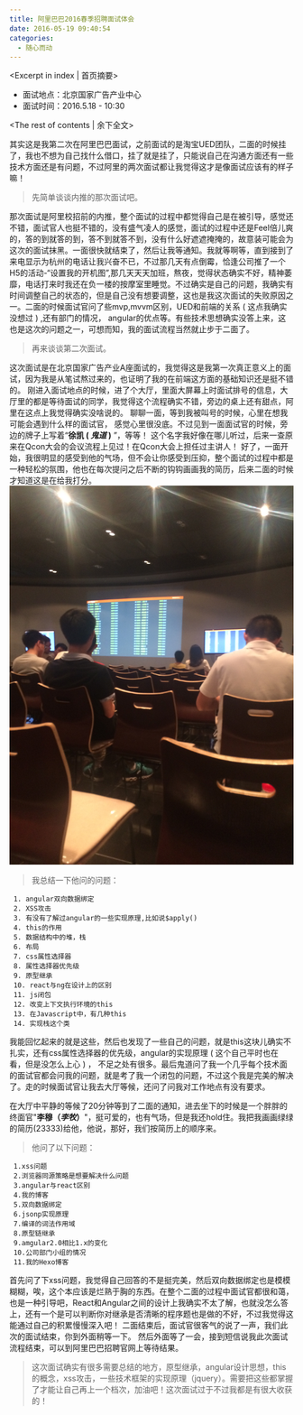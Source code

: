 ```yaml
---
title: 阿里巴巴2016春季招聘面试体会
date: 2016-05-19 09:40:54
categories:
  - 随心而动
---
```

<Excerpt in index | 首页摘要>
+ 面试地点：北京国家广告产业中心
+ 面试时间：2016.5.18 - 10:30
<!-- more -->
<The rest of contents | 余下全文>

其实这是我第二次在阿里巴巴面试，之前面试的是淘宝UED团队，二面的时候挂了，我也不想为自己找什么借口，挂了就是挂了，只能说自己在沟通方面还有一些技术方面还是有问题，不过阿里的两次面试都让我觉得这才是像面试应该有的样子嘛！

> 先简单谈谈内推的那次面试吧。

那次面试是阿里校招前的内推，整个面试的过程中都觉得自己是在被引导，感觉还不错，面试官人也挺不错的，没有盛气凌人的感觉，面试的过程中还是Feel倍儿爽的，答的到就答的到，答不到就答不到，没有什么好遮遮掩掩的，故意装可能会为这次的面试抹黑。一面很快就结束了，然后让我等通知。我就等啊等，直到接到了来电显示为杭州的电话让我兴奋不已，不过那几天有点倒霉，恰逢公司推了一个H5的活动-“设置我的开机图”,那几天天天加班，熬夜，觉得状态确实不好，精神萎靡，电话打来时我还在负一楼的按摩室里睡觉。不过确实是自己的问题，我确实有时间调整自己的状态的，但是自己没有想要调整，这也是我这次面试的失败原因之一。二面的时候面试官问了些mvp,mvvm区别，UED和前端的关系 ( 这点我确实没想过 ) ,还有部门的情况， angular的优点等。有些技术思想确实没答上来，这也是这次的问题之一，可想而知，我的面试流程当然就止步于二面了。

> 再来谈谈第二次面试。

这次面试是在北京国家广告产业A座面试的，我觉得这是我第一次真正意义上的面试，因为我是从笔试熬过来的，也证明了我的在前端这方面的基础知识还是挺不错的。
刚进入面试地点的时候，进了个大厅，里面大屏幕上时面试排号的信息，大厅里的都是等待面试的同学，我觉得这个流程确实不错，旁边的桌上还有甜点，阿里在这点上我觉得确实没啥说的。
聊聊一面，等到我被叫号的时候，心里在想我可能会遇到什么样的面试官， 感觉心里很没底。不过见到一面面试官的时候，旁边的牌子上写着“<b>徐凯 ( *鬼道* )</b> ”，等等！ 这个名字我好像在哪儿听过，后来一查原来在Qcon大会的会议流程上见过！在Qcon大会上担任过主讲人！
好了，一面开始，我很明显的感受到他的气场，但不会让你感受到压抑，整个面试的过程中都是一种轻松的氛围，他也在每次提问之后不断的钩钩画画我的简历，后来二面的时候才知道这是在给我打分。
![面试大厅](/img/alifacetest.jpg)
> 我总结一下他问的问题：

	 1. angular双向数据绑定
	 2. XSS攻击
	 3. 有没有了解过angular的一些实现原理,比如说$apply()
	 4. this的作用
	 5. 数据结构中的堆，栈
	 6. 布局
	 7. css属性选择器
	 8. 属性选择器优先级
	 9. 原型继承
	 10. react与ng在设计上的区别
	 11. js闭包
	 12. 改变上下文执行环境的this
	 13. 在Javascript中，有几种this
	 14. 实现栈这个类

我能回忆起来的就是这些，然后也发现了一些自己的问题，就是this这块儿确实不扎实，还有css属性选择器的优先级，angular的实现原理 ( 这个自己平时也在看，但是没怎么上心 ) ， 不足之处有很多。最后鬼道问了我一个几乎每个技术面的面试官都会问我的问题，就是考了我一个闭包的问题，不过这个我是完美的解决了。走的时候面试官让我去大厅等候，还问了问我对工作地点有没有要求。

在大厅中平静的等候了20分钟等到了二面的通知，进去坐下的时候是一个胖胖的终面官"<b>李穆（*李牧*）</b>"，挺可爱的，也有气场，但是我还hold住。我把我画画绿绿的简历(23333)给他，他说，那好，我们按简历上的顺序来。
> 他问了以下问题：

	 1.xss问题
	 2.浏览器同源策略是想要解决什么问题
	 3.angular与react区别
	 4.我的博客
	 5.双向数据绑定
	 6.jsonp实现原理
	 7.编译的词法作用域
	 8.原型链继承
	 9.amgular2.0相比1.x的变化
	 10.公司部门小组的情况
	 11.我的Hexo博客
首先问了下xss问题，我觉得自己回答的不是挺完美，然后双向数据绑定也是模模糊糊，唉，这个本应该是烂熟于胸的东西。在整个二面的过程中面试官都很和蔼，也是一种引导吧，React和Angular之间的设计上我确实不太了解，也就没怎么答上，还有一个是可以判断你对继承是否清晰的程序题也是做的不好，不过我觉得这能通过自己的积累慢慢深入吧！
二面结束后，面试官很客气的说了一声，我们此次的面试结束，你到外面稍等一下。
然后外面等了一会，接到短信说我此次面试流程结束，可以到阿里巴巴招聘官网上等待结果。

> 这次面试确实有很多需要总结的地方，原型继承，angular设计思想，this的概念，xss攻击，一些技术框架的实现原理（jquery）。需要把这些都掌握了才能让自己再上一个档次，加油吧！这次面试过于不过我都是有很大收获的！